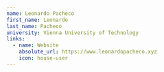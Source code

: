 ```yaml
---
name: Leonardo Pacheco
first_name: Leonardo
last_name: Pacheco
university: Vienna University of Technology
links:
  - name: Website
    absolute_url: https://www.leonardopacheco.xyz
    icon: house-user
---
```

